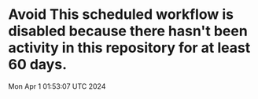# Avoid This scheduled workflow is disabled because there hasn't been activity in this repository for at least 60 days.
Mon Apr  1 01:53:07 UTC 2024
